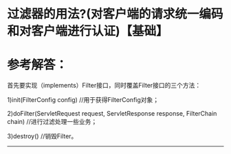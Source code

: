 # 过滤器的用法?(对客户端的请求统一编码和对客户端进行认证)【基础】

# 参考解答：

首先要实现（implements）Filter接口，同时覆盖Filter接口的三个方法： 

1)init(FilterConfig config) //用于获得FilterConfig对象； 

2)doFilter(ServletRequest request, ServletResponse response, FilterChain chain) //进行过滤处理一些业务； 

3)destroy() //销毁Filter。

---